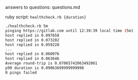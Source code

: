 answers to questions: questions.md

ruby script: `healthcheck.rb {duration}`

```bash
./healthcheck.rb 5m
pinging https://gitlab.com until 12:39:39 local time (5m)
host replied in 0.097658
host replied in 0.073202
host replied in 0.059228
...
host replied in 0.060976
host replied in 0.063646
Average round-trip is 0.07065742063492061
p99 duration is 0.09063699999999998
0 pings failed
```